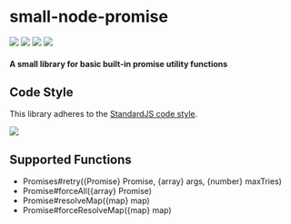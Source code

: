 # small-node-promise
[![](https://img.shields.io/github/license/mashape/apistatus.svg)](https://opensource.org/licenses/MIT)
[![](https://travis-ci.org/TSedlar/small-node-promise.svg)](https://travis-ci.org/TSedlar/small-node-promise)
[![](https://badge.fury.io/js/small-node-promise.svg)](https://www.npmjs.com/package/small-node-promise)
![](https://david-dm.org/TSedlar/small-node-promise.svg)

#### A small library for basic built-in promise utility functions

## Code Style

This library adheres to the [StandardJS code style]((https://github.com/feross/standard)).

[![](https://cdn.rawgit.com/feross/standard/master/badge.svg)](https://github.com/feross/standard)

## Supported Functions
- Promises#retry({Promise} Promise, {array} args, {number} maxTries)
- Promise#forceAll({array} Promise)
- Promise#resolveMap({map} map)
- Promise#forceResolveMap({map} map)